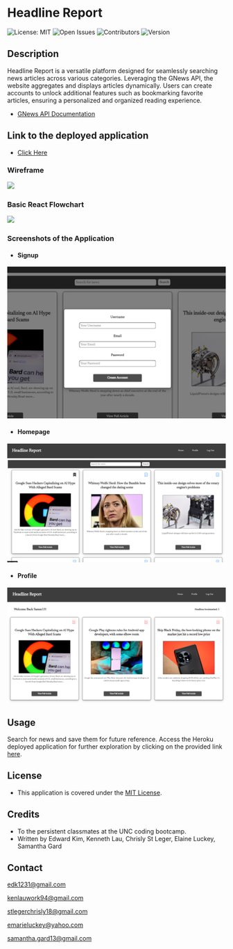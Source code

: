 # Headline Report
![License: MIT](https://img.shields.io/badge/License-MIT-yellow.svg)
![Open Issues](https://img.shields.io/github/issues/eddyK15501/headline-report.svg?color=brighgreen)
![Contributors](https://img.shields.io/github/contributors/eddyK15501/headline-report.svg?color=lightgrey)
![Version](https://img.shields.io/badge/Version-1.0.0-brightgreen.svg)

## Description

Headline Report is a versatile platform designed for seamlessly searching news articles across various categories. Leveraging the GNews API, the website aggregates and displays articles dynamically. Users can create accounts to unlock additional features such as bookmarking favorite articles, ensuring a personalized and organized reading experience.

- [GNews API Documentation](https://gnews.io/)

## Link to the deployed application

* [Click Here](https://eddyk15501-headline-report-3d1644b4d160.herokuapp.com/)

### Wireframe

<img src="https://user-images.githubusercontent.com/88423414/283259514-8654dd14-8865-44eb-b782-441df05b9066.png" />

### Basic React Flowchart

<img src="https://user-images.githubusercontent.com/88423414/283259614-2544be0c-6af4-43a1-b54f-10c05571eec4.png" />

### Screenshots of the Application

* #### Signup

![Screenshot](/client/public/Images/account-creation.png)

* #### Homepage

![Screenshot](/client/public/Images/logged-in.png)

* #### Profile

![Screenshot](/client/public/Images/profile.png)

## Usage

Search for news and save them for future reference. Access the Heroku deployed application for further exploration by clicking on the provided link [here](https://eddyk15501-headline-report-3d1644b4d160.herokuapp.com/).

## License

* This application is covered under the [MIT License](./LICENSE).

## Credits
* To the persistent classmates at the UNC coding bootcamp.
* Written by Edward Kim, Kenneth Lau, Chrisly St Leger, Elaine Luckey, Samantha Gard

## Contact

edk1231@gmail.com

kenlauwork94@gmail.com

stlegerchrisly18@gmail.com

emarieluckey@yahoo.com

samantha.gard13@gmail.com
